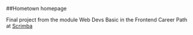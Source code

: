 ##Hometown homepage

Final project from the module Web Devs Basic in the Frontend Career Path at [Scrimba](scrimba.com)
